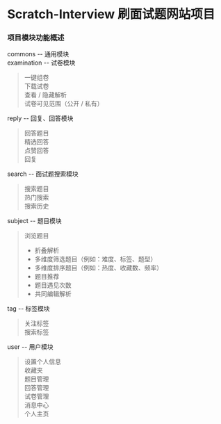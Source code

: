 # Scratch-Interview 刷面试题网站项目


### 项目模块功能概述
commons -- 通用模块  
examination -- 试卷模块
> 一键组卷  
下载试卷  
查看 / 隐藏解析  
试卷可见范围（公开 / 私有）

reply -- 回复、回答模块 
> 回答题目  
精选回答  
点赞回答  
回复  
 
search -- 面试题搜索模块  
> 搜索题目  
热门搜索  
搜索历史  

subject -- 题目模块  
> 浏览题目  
> + 折叠解析
>  + 多维度筛选题目（例如：难度、标签、题型）  
>  + 多维度排序题目（例如：热度、收藏数、频率）  
>  + 题目推荐
>  + 题目遇见次数
>  + 共同编辑解析  

  tag -- 标签模块 
  > 关注标签  
  搜索标签
  
user -- 用户模块
> 设置个人信息  
收藏夹  
题目管理  
回答管理  
试卷管理  
消息中心  
个人主页  
